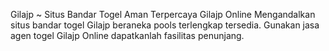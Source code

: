 Gilajp ~ Situs Bandar Togel Aman Terpercaya Gilajp Online
Mengandalkan situs bandar togel Gilajp beraneka pools terlengkap tersedia. Gunakan jasa agen togel Gilajp Online dapatkanlah fasilitas  penunjang.
